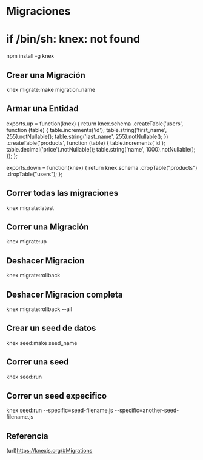 # Migraciones
# if /bin/sh: knex: not found
npm install -g knex

## Crear una Migración
knex migrate:make migration_name 

## Armar una Entidad

exports.up = function(knex) {
  return knex.schema
    .createTable('users', function (table) {
       table.increments('id');
       table.string('first_name', 255).notNullable();
       table.string('last_name', 255).notNullable();
    })
    .createTable('products', function (table) {
       table.increments('id');
       table.decimal('price').notNullable();
       table.string('name', 1000).notNullable();
    });
};

exports.down = function(knex) {
  return knex.schema
      .dropTable("products")
      .dropTable("users");
};
## Correr todas las migraciones 
knex migrate:latest

## Correr una Migración
knex migrate:up

## Deshacer Migracion
 knex migrate:rollback

## Deshacer Migracion completa
 knex migrate:rollback --all

## Crear un seed de datos
knex seed:make seed_name

## Correr una seed
knex seed:run

## Correr un seed expecifico
knex seed:run --specific=seed-filename.js --specific=another-seed-filename.js

## Referencia
(url)https://knexjs.org/#Migrations